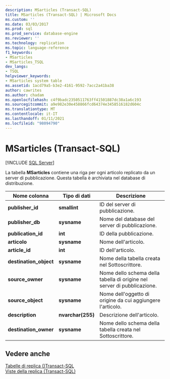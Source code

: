 ```yaml
---
description: MSarticles (Transact-SQL)
title: MSarticles (Transact-SQL) | Microsoft Docs
ms.custom: ''
ms.date: 03/03/2017
ms.prod: sql
ms.prod_service: database-engine
ms.reviewer: ''
ms.technology: replication
ms.topic: language-reference
f1_keywords:
- MSarticles
- MSarticles_TSQL
dev_langs:
- TSQL
helpviewer_keywords:
- MSarticles system table
ms.assetid: 1acd79a5-b3e2-4161-9592-7acc2a41ba38
author: cawrites
ms.author: chadam
ms.openlocfilehash: c4f9badc2350511763ff41501887dc38a1a6c193
ms.sourcegitcommit: a9e982e30e458866fcd64374e3458516182d604c
ms.translationtype: MT
ms.contentlocale: it-IT
ms.lasthandoff: 01/11/2021
ms.locfileid: "98094790"
---
```

# <a name="msarticles-transact-sql"></a>MSarticles (Transact-SQL)
[!INCLUDE [SQL Server](../../includes/applies-to-version/sqlserver.md)]

  La tabella **MSarticles** contiene una riga per ogni articolo replicato da un server di pubblicazione. Questa tabella è archiviata nel database di distribuzione.  
  
|Nome colonna|Tipo di dati|Descrizione|  
|-----------------|---------------|-----------------|  
|**publisher_id**|**smallint**|ID del server di pubblicazione.|  
|**publisher_db**|**sysname**|Nome del database del server di pubblicazione.|  
|**publication_id**|**int**|ID della pubblicazione.|  
|**articolo**|**sysname**|Nome dell'articolo.|  
|**article_id**|**int**|ID dell'articolo.|  
|**destination_object**|**sysname**|Nome della tabella creata nel Sottoscrittore.|  
|**source_owner**|**sysname**|Nome dello schema della tabella di origine nel server di pubblicazione.|  
|**source_object**|**sysname**|Nome dell'oggetto di origine da cui aggiungere l'articolo.|  
|**description**|**nvarchar(255)**|Descrizione dell'articolo.|  
|**destination_owner**|**sysname**|Nome dello schema della tabella creata nel Sottoscrittore.|  
  
## <a name="see-also"></a>Vedere anche  
 [Tabelle di replica &#40;&#41;Transact-SQL ](../../relational-databases/system-tables/replication-tables-transact-sql.md)   
 [Viste della replica &#40;Transact-SQL&#41;](../../relational-databases/system-views/replication-views-transact-sql.md)  
  
  
